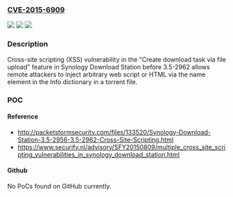 ### [CVE-2015-6909](https://cve.mitre.org/cgi-bin/cvename.cgi?name=CVE-2015-6909)
![](https://img.shields.io/static/v1?label=Product&message=n%2Fa&color=blue)
![](https://img.shields.io/static/v1?label=Version&message=n%2Fa&color=blue)
![](https://img.shields.io/static/v1?label=Vulnerability&message=n%2Fa&color=brighgreen)

### Description

Cross-site scripting (XSS) vulnerability in the "Create download task via file upload" feature in Synology Download Station before 3.5-2962 allows remote attackers to inject arbitrary web script or HTML via the name element in the Info dictionary in a torrent file.

### POC

#### Reference
- http://packetstormsecurity.com/files/133520/Synology-Download-Station-3.5-2956-3.5-2962-Cross-Site-Scripting.html
- https://www.securify.nl/advisory/SFY20150809/multiple_cross_site_scripting_vulnerabilities_in_synology_download_station.html

#### Github
No PoCs found on GitHub currently.

